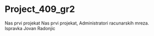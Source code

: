 # Project_409_gr2
Nas prvi projekat
Nas prvi projekat, Administratori racunarskih mreza.
Ispravka Jovan Radonjic

